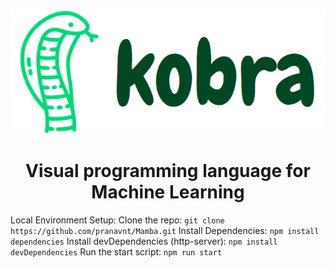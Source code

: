 <p align="center">
  <img width="3.0813253012*2.5" height="200" src="src/assets/readme_logo.png">
  <h1 align="center">Visual programming language for Machine Learning</h1>
</p>

Local Environment Setup:
Clone the repo:
`git clone https://github.com/pranavnt/Mamba.git`
Install Dependencies:
`npm install dependencies`
Install devDependencies (http-server):
`npm install devDependencies`
Run the start script:
`npm run start`
